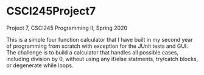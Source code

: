 # CSCI245Project7

Project 7, CSCI245 Programming II, Spring 2020

This is a simple four function calculator that I have built in my second year of programming 
from scratch with exception for the JUnit tests and GUI. The challenge is to build a calculator
that handles all possible cases, including division by 0, without using any if/else statments, try/catch
blocks, or degenerate while loops. 
